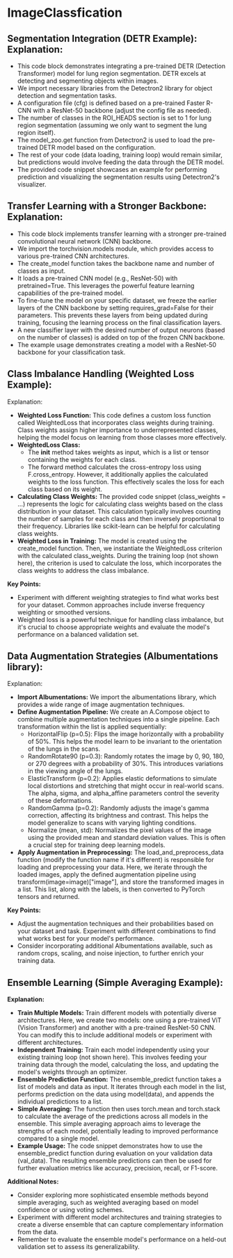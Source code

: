 # ImageClassfication


## Segmentation Integration (DETR Example): Explanation:
- This code block demonstrates integrating a pre-trained DETR (Detection Transformer) model for lung region segmentation. DETR excels at detecting and segmenting objects within images.
- We import necessary libraries from the Detectron2 library for object detection and segmentation tasks.
- A configuration file (cfg) is defined based on a pre-trained Faster R-CNN with a ResNet-50 backbone (adjust the config file as needed).
- The number of classes in the ROI_HEADS section is set to 1 for lung region segmentation (assuming we only want to segment the lung region itself).
- The model_zoo.get function from Detectron2 is used to load the pre-trained DETR model based on the configuration.
- The rest of your code (data loading, training loop) would remain similar, but predictions would involve feeding the data through the DETR model.
- The provided code snippet showcases an example for performing prediction and visualizing the segmentation results using Detectron2's visualizer.

## Transfer Learning with a Stronger Backbone: Explanation:
- This code block implements transfer learning with a stronger pre-trained convolutional neural network (CNN) backbone.
- We import the torchvision.models module, which provides access to various pre-trained CNN architectures.
- The create_model function takes the backbone name and number of classes as input.
- It loads a pre-trained CNN model (e.g., ResNet-50) with pretrained=True. This leverages the powerful feature learning capabilities of the pre-trained model.
- To fine-tune the model on your specific dataset, we freeze the earlier layers of the CNN backbone by setting requires_grad=False for their parameters. This prevents these layers from being updated during training, focusing the learning process on the final classification layers.
- A new classifier layer with the desired number of output neurons (based on the number of classes) is added on top of the frozen CNN backbone.
- The example usage demonstrates creating a model with a ResNet-50 backbone for your classification task.

## Class Imbalance Handling (Weighted Loss Example):

Explanation:

- **Weighted Loss Function:** This code defines a custom loss function called WeightedLoss that incorporates class weights during training. Class weights assign higher importance to underrepresented classes, helping the model focus on learning from those classes more effectively.
- **WeightedLoss Class:**
  - The __init__ method takes weights as input, which is a list or tensor containing the weights for each class.
  - The forward method calculates the cross-entropy loss using F.cross_entropy. However, it additionally applies the calculated weights to the loss function. This effectively scales the loss for each class based on its weight.
- **Calculating Class Weights:** The provided code snippet (class_weights = ...) represents the logic for calculating class weights based on the class distribution in your dataset. This calculation typically involves counting the number of samples for each class and then inversely proportional to their frequency. Libraries like scikit-learn can be helpful for calculating class weights.
- **Weighted Loss in Training:** The model is created using the create_model function. Then, we instantiate the WeightedLoss criterion with the calculated class_weights. During the training loop (not shown here), the criterion is used to calculate the loss, which incorporates the class weights to address the class imbalance.
  
**Key Points:**
- Experiment with different weighting strategies to find what works best for your dataset. Common approaches include inverse frequency weighting or smoothed versions.
- Weighted loss is a powerful technique for handling class imbalance, but it's crucial to choose appropriate weights and evaluate the model's performance on a balanced validation set.

## Data Augmentation Strategies (Albumentations library):

Explanation:

- **Import Albumentations:** We import the albumentations library, which provides a wide range of image augmentation techniques.
- **Define Augmentation Pipeline:** We create an A.Compose object to combine multiple augmentation techniques into a single pipeline. Each transformation within the list is applied sequentially:
  - HorizontalFlip (p=0.5): Flips the image horizontally with a probability of 50%. This helps the model learn to be invariant to the orientation of the lungs in the scans.
  - RandomRotate90 (p=0.3): Randomly rotates the image by 0, 90, 180, or 270 degrees with a probability of 30%. This introduces variations in the viewing angle of the lungs.
  - ElasticTransform (p=0.2): Applies elastic deformations to simulate local distortions and stretching that might occur in real-world scans. The alpha, sigma, and alpha_affine parameters control the severity of these deformations.
  - RandomGamma (p=0.2): Randomly adjusts the image's gamma correction, affecting its brightness and contrast. This helps the model generalize to scans with varying lighting conditions.
  - Normalize (mean, std): Normalizes the pixel values of the image using the provided mean and standard deviation values. This is often a crucial step for training deep learning models.
- **Apply Augmentation in Preprocessing:** The load_and_preprocess_data function (modify the function name if it's different) is responsible for loading and preprocessing your data. Here, we iterate through the loaded images, apply the defined augmentation pipeline using transform(image=image)["image"], and store the transformed images in a list. This list, along with the labels, is then converted to PyTorch tensors and returned.

**Key Points:**
- Adjust the augmentation techniques and their probabilities based on your dataset and task. Experiment with different combinations to find what works best for your model's performance.
- Consider incorporating additional Albumentations available, such as random crops, scaling, and noise injection, to further enrich your training data.

## Ensemble Learning (Simple Averaging Example):  
**Explanation:**

- **Train Multiple Models:** Train different models with potentially diverse architectures. Here, we create two models: one using a pre-trained ViT (Vision Transformer) and another with a pre-trained ResNet-50 CNN. You can modify this to include additional models or experiment with different architectures.
- **Independent Training:** Train each model independently using your existing training loop (not shown here). This involves feeding your training data through the model, calculating the loss, and updating the model's weights through an optimizer.
- **Ensemble Prediction Function:** The ensemble_predict function takes a list of models and data as input. It iterates through each model in the list, performs prediction on the data using model(data), and appends the individual predictions to a list.
- **Simple Averaging:** The function then uses torch.mean and torch.stack to calculate the average of the predictions across all models in the ensemble. This simple averaging approach aims to leverage the strengths of each model, potentially leading to improved performance compared to a single model.
- **Example Usage:** The code snippet demonstrates how to use the ensemble_predict function during evaluation on your validation data (val_data). The resulting ensemble predictions can then be used for further evaluation metrics like accuracy, precision, recall, or F1-score.

**Additional Notes:**

- Consider exploring more sophisticated ensemble methods beyond simple averaging, such as weighted averaging based on model confidence or using voting schemes.
- Experiment with different model architectures and training strategies to create a diverse ensemble that can capture complementary information from the data.
- Remember to evaluate the ensemble model's performance on a held-out validation set to assess its generalizability.
